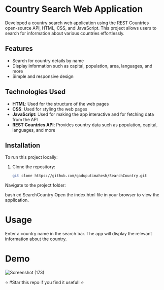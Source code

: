 # Country Search Web Application

Developed a country search web application using the REST Countries open-source API, HTML, CSS, and JavaScript. This project allows users to search for information about various countries effortlessly.

## Features

- Search for country details by name
- Display information such as capital, population, area, languages, and more
- Simple and responsive design

## Technologies Used

- **HTML**: Used for the structure of the web pages
- **CSS**: Used for styling the web pages
- **JavaScript**: Used for making the app interactive and for fetching data from the API
- **REST Countries API**: Provides country data such as population, capital, languages, and more

## Installation

To run this project locally:

1. Clone the repository:
   ```bash
   git clone https://github.com/gaduputimahesh/SearchCountry.git
Navigate to the project folder:

bash
cd SearchCountry
Open the index.html file in your browser to view the application.

# Usage
Enter a country name in the search bar.
The app will display the relevant information about the country.

# Demo 

![Screenshot (173)](https://github.com/user-attachments/assets/701b6c6e-6f93-43c9-9fd5-93ca0c9fdfd6)

⭐ #Star this repo if you find it useful! ⭐







